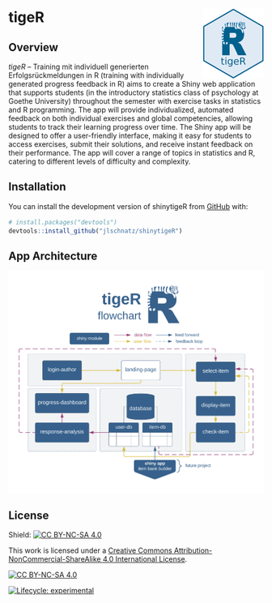 
<!-- README.md is generated from README.Rmd. Please edit that file -->

# tigeR <img src="inst/app/www/tigeR_hex.png" align="right" height="138"/>

## Overview

*tigeR* – Training mit individuell generierten Erfolgsrückmeldungen in R
(training with individually generated progress feedback in R) aims to
create a Shiny web application that supports students (in the
introductory statistics class of psychology at Goethe University)
throughout the semester with exercise tasks in statistics and R
programming. The app will provide individualized, automated feedback on
both individual exercises and global competencies, allowing students to
track their learning progress over time. The Shiny app will be designed
to offer a user-friendly interface, making it easy for students to
access exercises, submit their solutions, and receive instant feedback
on their performance. The app will cover a range of topics in statistics
and R, catering to different levels of difficulty and complexity.

## Installation

You can install the development version of shinytigeR from
[GitHub](https://github.com/) with:

``` r
# install.packages("devtools")
devtools::install_github("jlschnatz/shinytigeR")
```

## App Architecture

<img src="inst/app/www/tigeR_flowchart_horizontal.png" align="center"/>

## License

Shield: [![CC BY-NC-SA
4.0](https://img.shields.io/badge/License-CC%20BY--NC--SA%204.0-lightgrey.svg)](http://creativecommons.org/licenses/by-nc-sa/4.0/)

This work is licensed under a [Creative Commons
Attribution-NonCommercial-ShareAlike 4.0 International
License](http://creativecommons.org/licenses/by-nc-sa/4.0/).

[![CC BY-NC-SA
4.0](https://licensebuttons.net/l/by-nc-sa/4.0/88x31.png)](http://creativecommons.org/licenses/by-nc-sa/4.0/)

<!-- badges: start -->

[![Lifecycle:
experimental](https://img.shields.io/badge/lifecycle-experimental-orange.svg)](https://lifecycle.r-lib.org/articles/stages.html#experimental)
<!-- badges: end -->
